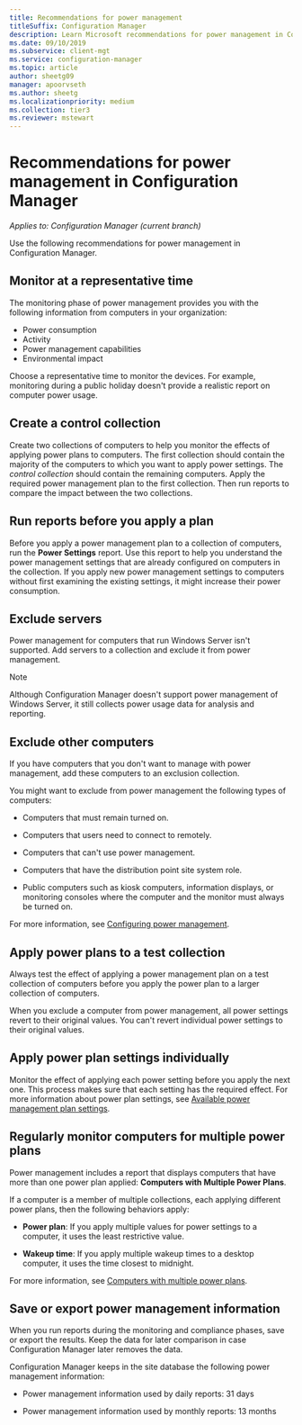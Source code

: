 ```yaml
---
title: Recommendations for power management
titleSuffix: Configuration Manager
description: Learn Microsoft recommendations for power management in Configuration Manager.
ms.date: 09/10/2019
ms.subservice: client-mgt
ms.service: configuration-manager
ms.topic: article
author: sheetg09
manager: apoorvseth
ms.author: sheetg
ms.localizationpriority: medium
ms.collection: tier3
ms.reviewer: mstewart
---
```


# Recommendations for power management in Configuration Manager

*Applies to: Configuration Manager (current branch)*

Use the following recommendations for power management in Configuration Manager.

## Monitor at a representative time

The monitoring phase of power management provides you with the following information from computers in your organization:

- Power consumption
- Activity
- Power management capabilities
- Environmental impact

Choose a representative time to monitor the devices. For example, monitoring during a public holiday doesn't provide a realistic report on computer power usage.

## Create a control collection

Create two collections of computers to help you monitor the effects of applying power plans to computers. The first collection should contain the majority of the computers to which you want to apply power settings. The *control collection* should contain the remaining computers. Apply the required power management plan to the first collection. Then run reports to compare the impact between the two collections.

## Run reports before you apply a plan

Before you apply a power management plan to a collection of computers, run the **Power Settings** report. Use this report to help you understand the power management settings that are already configured on computers in the collection. If you apply new power management settings to computers without first examining the existing settings, it might increase their power consumption.

## Exclude servers

Power management for computers that run Windows Server isn't supported. Add servers to a collection and exclude it from power management.

> [!NOTE]
> Although Configuration Manager doesn't support power management of Windows Server, it still collects power usage data for analysis and reporting.

## Exclude other computers

If you have computers that you don't want to manage with power management, add these computers to an exclusion collection.

You might want to exclude from power management the following types of computers:

- Computers that must remain turned on.

- Computers that users need to connect to remotely.

- Computers that can't use power management.

- Computers that have the distribution point site system role.

- Public computers such as kiosk computers, information displays, or monitoring consoles where the computer and the monitor must always be turned on.

For more information, see [Configuring power management](configuring-power-management.md).

## Apply power plans to a test collection

Always test the effect of applying a power management plan on a test collection of computers before you apply the power plan to a larger collection of computers.

When you exclude a computer from power management, all power settings revert to their original values. You can't revert individual power settings to their original values.

## Apply power plan settings individually

Monitor the effect of applying each power setting before you apply the next one. This process makes sure that each setting has the required effect. For more information about power plan settings, see [Available power management plan settings](create-and-apply-power-plans.md#BKMK_Plans).

## Regularly monitor computers for multiple power plans

Power management includes a report that displays computers that have more than one power plan applied: **Computers with Multiple Power Plans**.

If a computer is a member of multiple collections, each applying different power plans, then the following behaviors apply:

- **Power plan**: If you apply multiple values for power settings to a computer, it uses the least restrictive value.

- **Wakeup time**: If you apply multiple wakeup times to a desktop computer, it uses the time closest to midnight.

For more information, see [Computers with multiple power plans](monitor-and-plan-for-power-management.md#BKMK_Multiple).

## Save or export power management information

When you run reports during the monitoring and compliance phases, save or export the results. Keep the data for later comparison in case Configuration Manager later removes the data.

Configuration Manager keeps in the site database the following power management information:

- Power management information used by daily reports: 31 days

- Power management information used by monthly reports: 13 months
